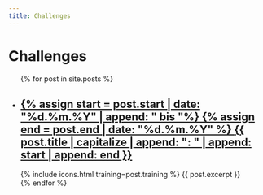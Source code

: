 ```yaml
---
title: Challenges
---
```

# Challenges

<ul>
  {% for post in site.posts %}
    <li start="{{ post.start }}" end="{{ post.end }}">
      <h2>
        <a href="{{ site.baseurl }}{{ post.url }}">
          {% assign start = post.start | date: "%d.%m.%Y" | append: " bis "%}
          {% assign end = post.end | date: "%d.%m.%Y" %}
          <span class='headline'>{{ post.title | capitalize | append: ": " | append: start | append: end }}</span>
          <span class='headlineExtended'></span>
        </a>
      </h2>
      {% include icons.html training=post.training %}    
      {{ post.excerpt }}
    </li>
  {% endfor %}
</ul>

